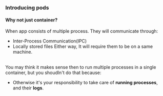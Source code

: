 ### Introducing pods
#### Why not just container?
When app consists of multiple process. They will communicate through:
- Inter-Process Communication(IPC)
- Locally stored files
Either way, It will require them to be on a same machine.<br><br>

You may think it makes sense then to run multiple processes in a single container, but you shoudln't do that because:
- Otherwise it's your responsibility to take care of **running processes**, and their **logs**.